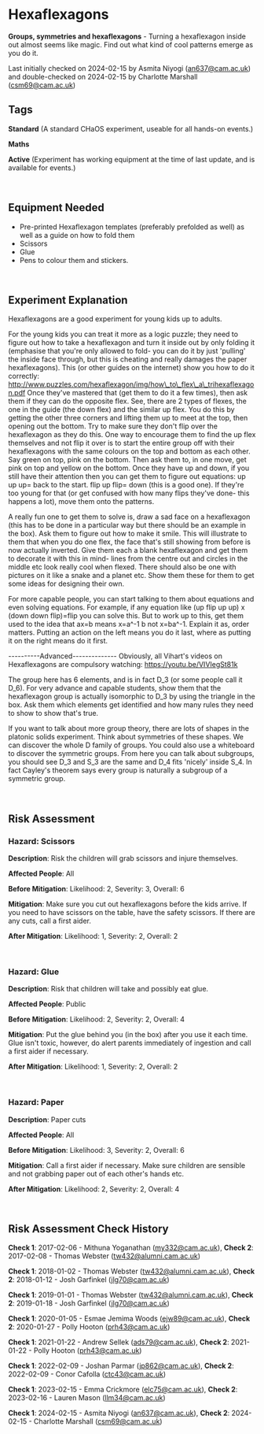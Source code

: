 # Hexaflexagons

**Groups, symmetries and hexaflexagons** - Turning a hexaflexagon inside out almost seems like magic. Find out what kind of cool patterns emerge as you do it. 

Last initially checked on 2024-02-15 by Asmita Niyogi (an637@cam.ac.uk) and double-checked on 2024-02-15 by Charlotte Marshall (csm69@cam.ac.uk)

## Tags
<!--- Start Tags (DO NOT REMOVE THIS COMMENT) --->

**Standard** (A standard CHaOS experiment, useable for all hands-on events.)

**Maths**

**Active** (Experiment has working equipment at the time of last update, and is available for events.)
<!--- End Tags (DO NOT REMOVE THIS COMMENT) --->

<br/>

## Equipment Needed 
- Pre-printed Hexaflexagon templates (preferably prefolded as well) as well as a guide on how to fold them
- Scissors
- Glue
- Pens to colour them and stickers.

<br/>

## Experiment Explanation 

Hexaflexagons are a good experiment for young kids up to adults. 

For the young kids you can treat it more as a logic puzzle; they need to figure out how to take a hexaflexagon and turn it inside out by only folding it (emphasise that you're only allowed to fold- you can do it by just 'pulling' the inside face through, but this is cheating and really damages the paper hexaflexagons). This (or other guides on the internet) show you how to do it correctly: http://www.puzzles.com/hexaflexagon/img/how\_to\_flex\_a\_trihexaflexagon.pdf 
Once they've mastered that (get them to do it a few times), then ask them if they can do the opposite flex. See, there are 2 types of flexes, the one in the guide (the down flex) and the similar up flex. You do this by getting the other three corners and lifting them up to meet at the top, then opening out the bottom. Try to make sure they don't flip over the hexaflexagon as they do this. One way to encourage them to find the up flex themselves and not flip it over is to start the entire group off with their hexaflexagons with the same colours on the top and bottom as each other. Say green on top, pink on the bottom. Then ask them to, in one move, get pink on top and yellow on the bottom. Once they have up and down, if you still have their attention then you can get them to figure out equations: up up up= back to the start. flip up flip= down (this is a good one). If they're too young for that (or get confused with how many flips they've done- this happens a lot), move them onto the patterns.

A really fun one to get them to solve is, draw a sad face on a hexaflexagon (this has to be done in a particular way but there should be an example in the box). Ask them to figure out how to make it smile. This will illustrate to them that when you do one flex, the face that's still showing from before is now actually inverted. Give them each a blank hexaflexagon and get them to decorate it with this in mind- lines from the centre out and circles in the middle etc look really cool when flexed. There should also be one with pictures on it like a snake and a planet etc. Show them these for them to get some ideas for designing their own.

For more capable people, you can start talking to them about equations and even solving equations. For example, if any equation like (up flip up up) x (down down flip)=flip you can solve this. But to work up to this, get them used to the idea that ax=b means x=a^-1 b not x=ba^-1. Explain it as, order matters. Putting an action on the left means you do it last, where as putting it on the right means do it first. 

----------Advanced--------------
Obviously, all Vihart's videos on Hexaflexagons are compulsory watching: https://youtu.be/VIVIegSt81k

The group here has 6 elements, and is in fact D\_3 (or some people call it D\_6). For very advance and capable students, show them that the hexaflexagon group is actually isomorphic to D\_3 by using the triangle in the box. Ask them which elements get identified and how many rules they need to show to show that's true.

If you want to talk about more group theory, there are lots of shapes in the platonic solids experiment. Think about symmetries of these shapes. We can discover the whole D family of groups. You could also use a whiteboard to discover the symmetric groups. From here you can talk about subgroups, you should see D\_3 and S\_3 are the same and D\_4 fits 'nicely' inside S\_4. In fact Cayley's theorem says every group is naturally a subgroup of a symmetric group. 

<br/>

## Risk Assessment

### **Hazard**: Scissors

**Description**: Risk the children will grab scissors and injure themselves.

**Affected People**: All

**Before Mitigation**: Likelihood: 2, Severity: 3, Overall: 6

**Mitigation**: Make sure you cut out hexaflexagons before the kids arrive. If you need to have scissors on the table, have the safety scissors.
If there are any cuts, call a first aider.

**After Mitigation**: Likelihood: 1, Severity: 2, Overall: 2

<br/>

### **Hazard**: Glue

**Description**: Risk that children will take and possibly eat glue.

**Affected People**: Public

**Before Mitigation**: Likelihood: 2, Severity: 2, Overall: 4

**Mitigation**: Put the glue behind you (in the box) after you use it each time.
Glue isn't toxic, however, do alert parents immediately of ingestion and call a first aider if necessary.

**After Mitigation**: Likelihood: 1, Severity: 2, Overall: 2

<br/>

### **Hazard**: Paper

**Description**: Paper cuts

**Affected People**: All

**Before Mitigation**: Likelihood: 3, Severity: 2, Overall: 6

**Mitigation**: Call a first aider if necessary. Make sure children are sensible and not grabbing paper out of each other's hands etc.

**After Mitigation**: Likelihood: 2, Severity: 2, Overall: 4

<br/>

## Risk Assessment Check History 

**Check 1**: 2017-02-06 - Mithuna Yoganathan (my332@cam.ac.uk), **Check 2**: 2017-02-08 - Thomas Webster (tw432@alumni.cam.ac.uk)

**Check 1**: 2018-01-02 - Thomas Webster (tw432@alumni.cam.ac.uk), **Check 2**: 2018-01-12 - Josh Garfinkel (jlg70@cam.ac.uk)

**Check 1**: 2019-01-01 - Thomas Webster (tw432@alumni.cam.ac.uk), **Check 2**: 2019-01-18 - Josh Garfinkel (jlg70@cam.ac.uk)

**Check 1**: 2020-01-05 - Esmae Jemima Woods (ejw89@cam.ac.uk), **Check 2**: 2020-01-27 - Polly Hooton (prh43@cam.ac.uk)

**Check 1**: 2021-01-22 - Andrew Sellek (ads79@cam.ac.uk), **Check 2**: 2021-01-22 - Polly Hooton (prh43@cam.ac.uk)

**Check 1**: 2022-02-09 - Joshan Parmar (jp862@cam.ac.uk), **Check 2**: 2022-02-09 - Conor Cafolla (ctc43@cam.ac.uk)

**Check 1**: 2023-02-15 - Emma Crickmore (elc75@cam.ac.uk), **Check 2**: 2023-02-16 - Lauren Mason (llm34@cam.ac.uk)

**Check 1**: 2024-02-15 - Asmita Niyogi (an637@cam.ac.uk), **Check 2**: 2024-02-15 - Charlotte Marshall (csm69@cam.ac.uk)
